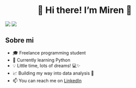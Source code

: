 <div align="center">
<h1 align="center"> 👋 Hi there! I’m Miren 👀 </h1>
</div>
<img src="https://i.imgur.com/EtLaeop.mp4">
<img src="https://imgur.com/hPnQ1yO.png">

## Sobre mi

- 🎓 Freelance programming student
- 🐍 Currently learning Python
- 💡 Little time, lots of dreams! 💻✨
- 📈 Building my way into data analysis 🚀
- 📫 You can reach me on [LinkedIn](https://linkedin.com/in/miren-arribas)
<br>


